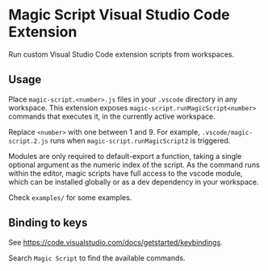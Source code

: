 # Magic Script Visual Studio Code Extension

Run custom Visual Studio Code extension scripts from workspaces.

## Usage

Place `magic-script.<number>.js` files in your `.vscode` directory in any workspace. This extension exposes `magic-script.runMagicScript<number>` commands that executes it,
in the currently active workspace.

Replace `<number>` with one between 1 and 9. For example, `.vscode/magic-script.2.js` runs when `magic-script.runMagicScript2` is triggered.

Modules are only required to default-export a function, taking a single optional argument as the numeric index of the script. As the command runs within the editor,
magic scripts have full access to the vscode module, which can be installed globally or as a dev dependency in your workspace.

Check `examples/` for some examples.

## Binding to keys

See https://code.visualstudio.com/docs/getstarted/keybindings.

Search `Magic Script` to find the available commands.
